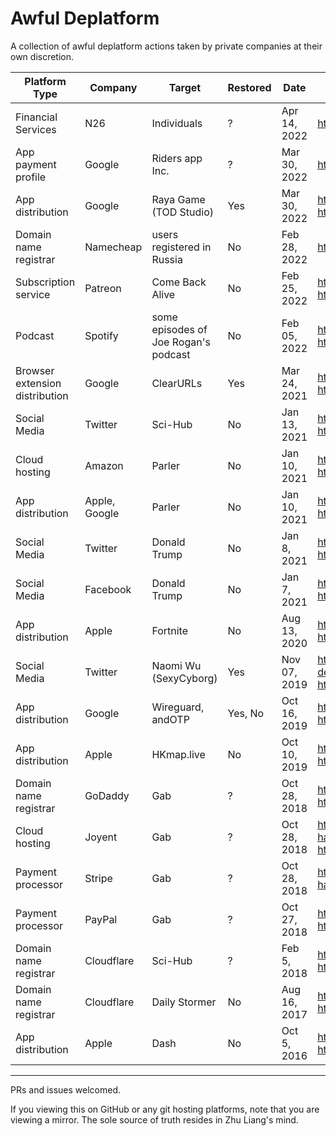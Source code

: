 # Awful Deplatform

A collection of awful deplatform actions taken by private companies at their own discretion.

| Platform Type | Company | Target | Restored | Date | Links |
| --- | --- | --- | --- | --- | --- |
| Financial Services | N26 | Individuals | ? | Apr 14, 2022 | https://www.linkedin.com/feed/update/urn:li:activity:6923278757692637184/ |
| App payment profile | Google | Riders app Inc. | ? | Mar 30, 2022 | https://news.ycombinator.com/item?id=30861147 |
| App distribution | Google | Raya Game (TOD Studio) | Yes | Mar 30, 2022 | https://www.reddit.com/r/androiddev/comments/ts6jfg/google_has_terminated_our_developer_account_says/ <br /> https://news.ycombinator.com/item?id=30855065 |
| Domain name registrar | Namecheap | users registered in Russia | No | Feb 28, 2022 | https://news.ycombinator.com/item?id=30504812 |
| Subscription service | Patreon | Come Back Alive | No | Feb 25, 2022 | https://blog.patreon.com/on-the-removal-of-come-back-alive <br /> https://news.ycombinator.com/item?id=30465654 |
| Podcast | Spotify | some episodes of Joe Rogan's podcast | No | Feb 05, 2022 | https://www.jremissing.com/ <br /> https://news.ycombinator.com/item?id=30216740 |
| Browser extension distribution | Google | ClearURLs | Yes | Mar 24, 2021 | https://github.com/ClearURLs/Addon/issues/102 <br /> https://news.ycombinator.com/item?id=26564638 |
| Social Media | Twitter | Sci-Hub | No | Jan 13, 2021 | https://www.science.org/content/article/twitter-shuts-down-account-sci-hub-pirated-papers-website <br /> https://news.ycombinator.com/item?id=25779367 |
| Cloud hosting | Amazon | Parler | No | Jan 10, 2021 | https://www.bbc.com/news/technology-55615214 <br /> https://news.ycombinator.com/item?id=25726453 |
| App distribution | Apple, Google | Parler | No | Jan 10, 2021 | https://edition.cnn.com/2021/01/09/tech/parler-suspended-apple-app-store/index.html <br /> https://news.ycombinator.com/item?id=25706993 |
| Social Media | Twitter | Donald Trump | No | Jan 8, 2021 | https://blog.twitter.com/en_us/topics/company/2020/suspension <br /> https://news.ycombinator.com/item?id=25691912 |
| Social Media | Facebook | Donald Trump | No | Jan 7, 2021 | https://www.facebook.com/4/posts/10112681480907401/ <br /> https://news.ycombinator.com/item?id=25672461 |
| App distribution | Apple | Fortnite | No | Aug 13, 2020 | https://twitter.com/markgurman/status/1293984069722636288 <br /> https://news.ycombinator.com/item?id=24146902 |
| Social Media | Twitter | Naomi Wu (SexyCyborg)| Yes | Nov 07, 2019 | https://medium.com/@therealsexycyborg/shenzhen-tech-girl-naomi-wu-part-3-defunding-deplatforming-and-detention-140fed4b9554 <br /> https://news.ycombinator.com/item?id=21479341 |
| App distribution | Google | Wireguard, andOTP | Yes, No | Oct 16, 2019 | https://lists.zx2c4.com/pipermail/wireguard/2019-October/004596.html <br /> https://news.ycombinator.com/item?id=21268389 |
| App distribution | Apple | HKmap.live | No | Oct 10, 2019 | https://twitter.com/DylanByers/status/1182133441267003392 <br /> https://news.ycombinator.com/item?id=21210678 |
| Domain name registrar | GoDaddy | Gab | ? | Oct 28, 2018 | https://www.theverge.com/2018/10/28/18036520/gab-down-godaddy-domain-blocked <br /> https://news.ycombinator.com/item?id=18324415 |
| Cloud hosting | Joyent | Gab | ? | Oct 28, 2018 | https://www.theverge.com/2018/10/28/18034126/gab-social-network-stripe-joyent-deplatforming-hate-speech-pittsburgh-shooting <br /> https://news.ycombinator.com/item?id=18318788 |
| Payment processor | Stripe | Gab | ? | Oct 28, 2018 | https://www.theverge.com/2018/10/28/18034126/gab-social-network-stripe-joyent-deplatforming-hate-speech-pittsburgh-shooting |
| Payment processor | PayPal | Gab | ? | Oct 27, 2018 | https://www.theverge.com/2018/10/27/18032930/paypal-banned-gab-following-pittsburgh-shooting <br /> https://news.ycombinator.com/item?id=18317564 |
| Domain name registrar | Cloudflare | Sci-Hub | ? | Feb 5, 2018 | https://torrentfreak.com/cloudflare-terminates-service-to-sci-hub-domain-names-180205/ <br /> https://news.ycombinator.com/item?id=16310230 |
| Domain name registrar | Cloudflare | Daily Stormer | No | Aug 16, 2017 | https://blog.cloudflare.com/why-we-terminated-daily-stormer/ <br /> https://news.ycombinator.com/item?id=15031922 |
| App distribution | Apple | Dash | No | Oct 5, 2016 | https://blog.kapeli.com/apple-removed-dash-from-the-app-store <br /> https://news.ycombinator.com/item?id=12646919 |

---

PRs and issues welcomed.

If you viewing this on GitHub or any git hosting platforms, note that you are viewing a mirror. The sole source of truth resides in Zhu Liang's mind.

